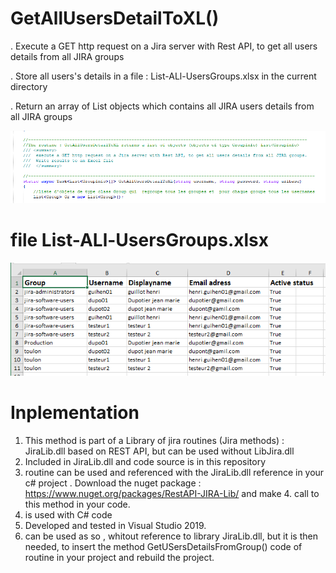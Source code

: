 # GetAllUsersDetailToXL()


. Execute a GET http request on a Jira server with Rest API, to get all users details from all JIRA groups

. Store all users's details in a file : List-ALl-UsersGroups.xlsx in the current directory

. Return an array of List objects which contains all JIRA users details from all JIRA groups

![alt text](https://github.com/guihen01/RestApi-JIRA-Lib/blob/main/GetAllUsersDetailToXL/Doc/Capture1.PNG "Logo Title Text 1")

# file List-ALl-UsersGroups.xlsx
![alt text](https://github.com/guihen01/RestApi-JIRA-Lib/blob/main/GetAllUsersDetailToXL/Doc/List-ALl-UsersGroups.PNG "Logo Title Text 1")

# Inplementation

1. This method is part of a Library of jira routines (Jira methods) : JiraLib.dll based on REST API, but can be used without LibJira.dll
2. Included in JiraLib.dll and code source is in this repository
3. routine can be used and referenced with the JiraLib.dll reference in your c# project . Download the nuget package : https://www.nuget.org/packages/RestAPI-JIRA-Lib/ and make 4. call to this method in your code.
4. is used with C# code
5. Developed and tested in Visual Studio 2019.
6. can be used as so , whitout reference to library JiraLib.dll, but it is then needed, to insert the method GetUSersDetailsFromGroup() code of routine in your project and rebuild the project.
